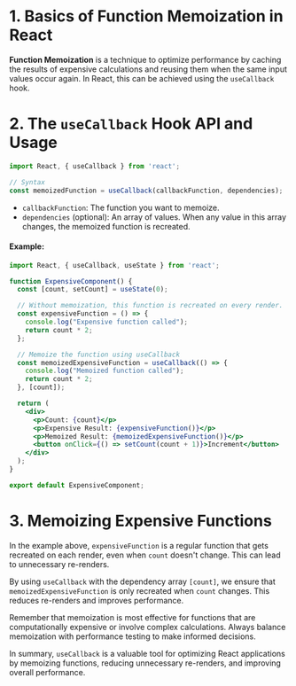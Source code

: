 

# 1. Basics of Function Memoization in React

**Function Memoization** is a technique to optimize performance by caching the results of expensive calculations and reusing them when the same input values occur again. In React, this can be achieved using the `useCallback` hook.

# 2. The `useCallback` Hook API and Usage

```jsx
import React, { useCallback } from 'react';

// Syntax
const memoizedFunction = useCallback(callbackFunction, dependencies);
```

- `callbackFunction`: The function you want to memoize.
- `dependencies` (optional): An array of values. When any value in this array changes, the memoized function is recreated.

#### Example:

```jsx
import React, { useCallback, useState } from 'react';

function ExpensiveComponent() {
  const [count, setCount] = useState(0);

  // Without memoization, this function is recreated on every render.
  const expensiveFunction = () => {
    console.log("Expensive function called");
    return count * 2;
  };

  // Memoize the function using useCallback
  const memoizedExpensiveFunction = useCallback(() => {
    console.log("Memoized function called");
    return count * 2;
  }, [count]);

  return (
    <div>
      <p>Count: {count}</p>
      <p>Expensive Result: {expensiveFunction()}</p>
      <p>Memoized Result: {memoizedExpensiveFunction()}</p>
      <button onClick={() => setCount(count + 1)}>Increment</button>
    </div>
  );
}

export default ExpensiveComponent;
```

# 3. Memoizing Expensive Functions

In the example above, `expensiveFunction` is a regular function that gets recreated on each render, even when `count` doesn't change. This can lead to unnecessary re-renders.

By using `useCallback` with the dependency array `[count]`, we ensure that `memoizedExpensiveFunction` is only recreated when `count` changes. This reduces re-renders and improves performance.

Remember that memoization is most effective for functions that are computationally expensive or involve complex calculations. Always balance memoization with performance testing to make informed decisions.

In summary, `useCallback` is a valuable tool for optimizing React applications by memoizing functions, reducing unnecessary re-renders, and improving overall performance.